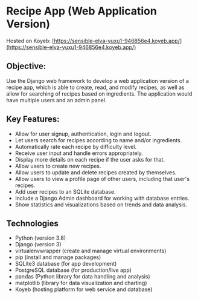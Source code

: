 # Recipe App (Web Application Version)

Hosted on Koyeb: [https://sensible-elva-yuxu1-946856e4.koyeb.app/](https://sensible-elva-yuxu1-946856e4.koyeb.app/)

## Objective:
Use the Django web framework to develop a web application version of a recipe app, which is able to create, read, and modify recipes, as well as allow for searching of recipes based on ingredients. The application would have multiple users and an admin panel.

## Key Features:
* Allow for user signup, authentication, login and logout.
* Let users search for recipes according to name and/or ingredients.
* Automatically rate each recipe by difficulty level.
* Receive user input and handle errors appropriately.
* Display more details on each recipe if the user asks for that.
* Allow users to create new recipes.
* Allow users to update and delete recipes created by themselves.
* Allow users to view a profile page of other users, including that user's recipes.
* Add user recipes to an SQLite database.
* Include a Django Admin dashboard for working with database entries.
* Show statistics and visualizations based on trends and data analysis.

## Technologies
* Python (version 3.8)
* Django (version 3)
* virtualenvwrapper (create and manage virtual environments)
* pip (install and manage packages)
* SQLite3 database (for app development)
* PostgreSQL database (for production/live app)
* pandas (Python library for data handling and analysis)
* matplotlib (library for data visualization and charting)
* Koyeb (hosting platform for web service and database)
